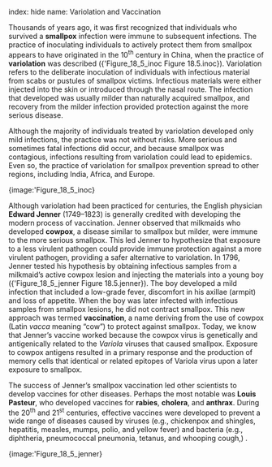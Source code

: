 index: hide
name: Variolation and Vaccination

Thousands of years ago, it was first recognized that individuals who survived a  **smallpox** infection were immune to subsequent infections. The practice of inoculating individuals to actively protect them from smallpox appears to have originated in the 10<sup>th</sup> century in China, when the practice of  **variolation** was described ({'Figure_18_5_inoc Figure 18.5.inoc}). Variolation refers to the deliberate inoculation of individuals with infectious material from scabs or pustules of smallpox victims. Infectious materials were either injected into the skin or introduced through the nasal route. The infection that developed was usually milder than naturally acquired smallpox, and recovery from the milder infection provided protection against the more serious disease.

Although the majority of individuals treated by variolation developed only mild infections, the practice was not without risks. More serious and sometimes fatal infections did occur, and because smallpox was contagious, infections resulting from variolation could lead to epidemics. Even so, the practice of variolation for smallpox prevention spread to other regions, including India, Africa, and Europe.


{image:'Figure_18_5_inoc}
        

Although variolation had been practiced for centuries, the English physician  **Edward Jenner** (1749–1823) is generally credited with developing the modern process of vaccination. Jenner observed that milkmaids who developed  **cowpox**, a disease similar to smallpox but milder, were immune to the more serious smallpox. This led Jenner to hypothesize that exposure to a less virulent pathogen could provide immune protection against a more virulent pathogen, providing a safer alternative to variolation. In 1796, Jenner tested his hypothesis by obtaining infectious samples from a milkmaid’s active cowpox lesion and injecting the materials into a young boy ({'Figure_18_5_jenner Figure 18.5.jenner}). The boy developed a mild infection that included a low-grade fever, discomfort in his axillae (armpit) and loss of appetite. When the boy was later infected with infectious samples from smallpox lesions, he did not contract smallpox. This new approach was termed  **vaccination**, a name deriving from the use of cowpox (Latin  *vacca* meaning “cow”) to protect against smallpox. Today, we know that Jenner’s vaccine worked because the cowpox virus is genetically and antigenically related to the  *Variola* viruses that caused smallpox. Exposure to cowpox antigens resulted in a primary response and the production of memory cells that identical or related epitopes of Variola virus upon a later exposure to smallpox.

The success of Jenner’s smallpox vaccination led other scientists to develop vaccines for other diseases. Perhaps the most notable was  **Louis Pasteur**, who developed vaccines for  **rabies**,  **cholera**, and  **anthrax**. During the 20<sup>th</sup> and 21<sup>st</sup> centuries, effective vaccines were developed to prevent a wide range of diseases caused by viruses (e.g., chickenpox and shingles, hepatitis, measles, mumps, polio, and yellow fever) and bacteria (e.g., diphtheria, pneumococcal pneumonia, tetanus, and whooping cough,) *.*


{image:'Figure_18_5_jenner}
        
